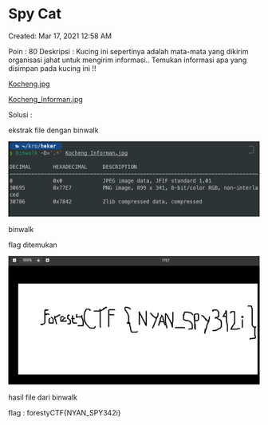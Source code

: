 # Spy Cat

Created: Mar 17, 2021 12:58 AM

Poin : 80
Deskripsi : Kucing ini sepertinya adalah mata-mata yang dikirim organisasi jahat untuk mengirim informasi.. Temukan informasi apa yang disimpan pada kucing ini !!

[Kocheng.jpg](Spy%20Cat%202eb284f893804451bc1e88e64fc79365/Kocheng.jpg)

[Kocheng_Informan.jpg](Spy%20Cat%202eb284f893804451bc1e88e64fc79365/Kocheng_Informan.jpg)

Solusi : 

ekstrak file dengan binwalk

![Spy%20Cat%202eb284f893804451bc1e88e64fc79365/Untitled.png](Spy%20Cat%202eb284f893804451bc1e88e64fc79365/Untitled.png)

binwalk

flag ditemukan

![Spy%20Cat%202eb284f893804451bc1e88e64fc79365/Untitled%201.png](Spy%20Cat%202eb284f893804451bc1e88e64fc79365/Untitled%201.png)

hasil file dari binwalk

flag : forestyCTF{NYAN_SPY342i}